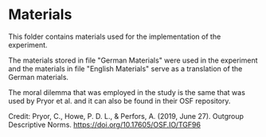 # Materials

This folder contains materials used for the implementation of the experiment.

The materials stored in file "German Materials" were used in the experiment and the materials in file "English Materials" serve as a translation of the German materials. 

The moral dilemma that was employed in the study is the same that was used by Pryor et al. and it can also be found in their OSF repository.

Credit:
Pryor, C., Howe, P. D. L., & Perfors, A. (2019, June 27). Outgroup Descriptive Norms.
https://doi.org/10.17605/OSF.IO/TGF96
